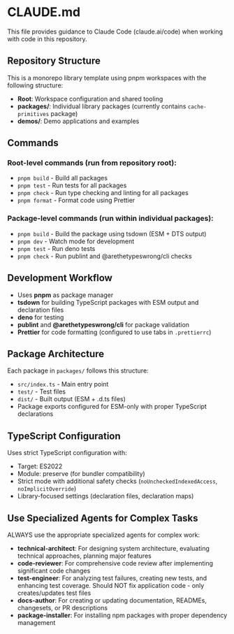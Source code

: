 # CLAUDE.md

This file provides guidance to Claude Code (claude.ai/code) when working with
code in this repository.

## Repository Structure

This is a monorepo library template using pnpm workspaces with the following
structure:

- **Root**: Workspace configuration and shared tooling
- **packages/**: Individual library packages (currently contains `cache-primitives`
  package)
- **demos/**: Demo applications and examples

## Commands

### Root-level commands (run from repository root):

- `pnpm build` - Build all packages
- `pnpm test` - Run tests for all packages
- `pnpm check` - Run type checking and linting for all packages
- `pnpm format` - Format code using Prettier

### Package-level commands (run within individual packages):

- `pnpm build` - Build the package using tsdown (ESM + DTS output)
- `pnpm dev` - Watch mode for development
- `pnpm test` - Run deno tests
- `pnpm check` - Run publint and @arethetypeswrong/cli checks

## Development Workflow

- Uses **pnpm** as package manager
- **tsdown** for building TypeScript packages with ESM output and declaration
  files
- **deno** for testing
- **publint** and **@arethetypeswrong/cli** for package validation
- **Prettier** for code formatting (configured to use tabs in `.prettierrc`)

## Package Architecture

Each package in `packages/` follows this structure:

- `src/index.ts` - Main entry point
- `test/` - Test files
- `dist/` - Built output (ESM + .d.ts files)
- Package exports configured for ESM-only with proper TypeScript declarations

## TypeScript Configuration

Uses strict TypeScript configuration with:

- Target: ES2022
- Module: preserve (for bundler compatibility)
- Strict mode with additional safety checks (`noUncheckedIndexedAccess`,
  `noImplicitOverride`)
- Library-focused settings (declaration files, declaration maps)

## Use Specialized Agents for Complex Tasks

ALWAYS use the appropriate specialized agents for complex work:

- **technical-architect**: For designing system architecture, evaluating
  technical approaches, planning major features
- **code-reviewer**: For comprehensive code review after implementing
  significant code changes
- **test-engineer**: For analyzing test failures, creating new tests, and enhancing test coverage. Should NOT fix application code - only creates/updates test files
- **docs-author**: For creating or updating documentation, READMEs, changesets,
  or PR descriptions
- **package-installer**: For installing npm packages with proper dependency
  management
